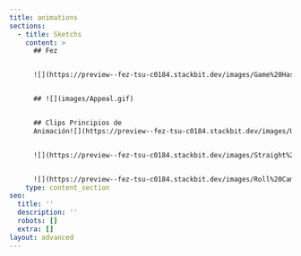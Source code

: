 ```yaml
---
title: animations
sections:
  - title: Sketchs
    content: >
      ## Fez


      ![](https://preview--fez-tsu-c0184.stackbit.dev/images/Game%20Hashimeyo%20soredake.gif)


      ## ![](images/Appeal.gif)


      ## Clips Principios de
      Animación![](https://preview--fez-tsu-c0184.stackbit.dev/images/Usseewa%20Ver-3.gif)


      ![](https://preview--fez-tsu-c0184.stackbit.dev/images/Straight%20Ahead%20action%20and%20pose%20to%20pose.gif)


      ![](https://preview--fez-tsu-c0184.stackbit.dev/images/Roll%20Camera%20A50.gif)
    type: content_section
seo:
  title: ''
  description: ''
  robots: []
  extra: []
layout: advanced
---
```


